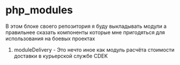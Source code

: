 # php_modules
В этом блоке своего репозитория я буду выкладывать модули а правильнее сказать компоненты которые мне пригодяться для использования на боевых проектах
1. moduleDelivery - Это нечто иное как модуль расчёта стоимости доставки в курьерской службе CDEK
